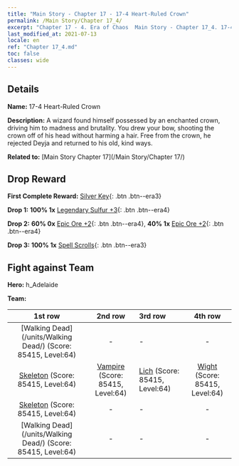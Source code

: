 ```yaml
---
title: "Main Story - Chapter 17 - 17-4 Heart-Ruled Crown"
permalink: /Main Story/Chapter 17_4/
excerpt: "Chapter 17 - 4. Era of Chaos  Main Story - Chapter 17_4. 17-4 Heart-Ruled Crown"
last_modified_at: 2021-07-13
locale: en
ref: "Chapter 17_4.md"
toc: false
classes: wide
---
```


## Details

 **Name:** 17-4 Heart-Ruled Crown

 **Description:** A wizard found himself possessed by an enchanted crown, driving him to madness and brutality. You drew your bow, shooting the crown off of his head without harming a hair. Free from the crown, he rejected Deyja and returned to his old, kind ways.

 **Related to:** [Main Story Chapter 17](/Main Story/Chapter 17/)

## Drop Reward

 **First Complete Reward:** [Silver Key](/Items/con_693/){: .btn .btn--era3}

 **Drop 1:** **100% 1x** [Legendary Sulfur +3](/Items/mat_57/){: .btn .btn--era4}

 **Drop 2:** **60% 0x** [Epic Ore +2](/Items/mat_47/){: .btn .btn--era4}, **40% 1x** [Epic Ore +2](/Items/mat_47/){: .btn .btn--era4}

 **Drop 3:** **100% 1x** [Spell Scrolls](/Items/con_694/){: .btn .btn--era3}


## Fight against Team
 **Hero:** h_Adelaide

 **Team:**


  | 1st row | 2nd row | 3rd row | 4th row |
  |:----:|:----:|:----|:----:|
  | [Walking Dead](/units/Walking Dead/) (Score: 85415, Level:64)  | - | - | - |
  | [Skeleton](/units/Skeleton/) (Score: 85415, Level:64)  | [Vampire](/units/Vampire/) (Score: 85415, Level:64)  | [Lich](/units/Lich/) (Score: 85415, Level:64)  | [Wight](/units/Wight/) (Score: 85415, Level:64)  |
  | [Skeleton](/units/Skeleton/) (Score: 85415, Level:64)  | - | - | - |
  | [Walking Dead](/units/Walking Dead/) (Score: 85415, Level:64)  | - | - | - |


